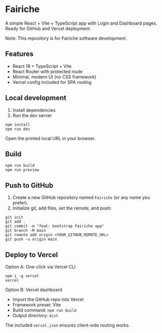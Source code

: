 # Fairiche

A simple React + Vite + TypeScript app with Login and Dashboard pages. Ready for GitHub and Vercel deployment.

Note: This repository is for Fairiche software development.

## Features

- React 18 + TypeScript + Vite
- React Router with protected route
- Minimal, modern UI (no CSS framework)
- Vercel config included for SPA routing

## Local development

1. Install dependencies
2. Run the dev server

```
npm install
npm run dev
```

Open the printed local URL in your browser.

## Build

```
npm run build
npm run preview
```

## Push to GitHub

1. Create a new GitHub repository named `Fairiche` (or any name you prefer).
2. Initialize git, add files, set the remote, and push:

```
git init
git add .
git commit -m "feat: bootstrap Fairiche app"
git branch -M main
git remote add origin <YOUR_GITHUB_REMOTE_URL>
git push -u origin main
```

## Deploy to Vercel

Option A: One-click via Vercel CLI

```
npm i -g vercel
vercel
```

Option B: Vercel dashboard

- Import the GitHub repo into Vercel
- Framework preset: Vite
- Build command: `npm run build`
- Output directory: `dist`

The included `vercel.json` ensures client-side routing works.
